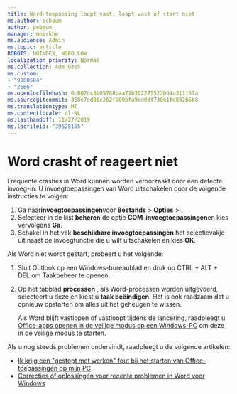 ```yaml
---
title: Word-toepassing loopt vast, loopt vast of start niet
ms.author: pebaum
author: pebaum
manager: mnirkhe
ms.audience: Admin
ms.topic: article
ROBOTS: NOINDEX, NOFOLLOW
localization_priority: Normal
ms.collection: Adm_O365
ms.custom:
- "9000584"
- "2686"
ms.openlocfilehash: 6c807dc8b05788baa71b302275523b64a311157a
ms.sourcegitcommit: 358e7ed05c262f909bfa9ed0df730e1fd89266b8
ms.translationtype: MT
ms.contentlocale: nl-NL
ms.lasthandoff: 11/27/2019
ms.locfileid: "39628165"
---
```

# <a name="word-crashes-or-doesnt-respond"></a>Word crasht of reageert niet

Frequente crashes in Word kunnen worden veroorzaakt door een defecte invoeg-in. U invoegtoepassingen van Word uitschakelen door de volgende instructies te volgen:

1. Ga naar**invoegtoepassingen**voor **Bestands** > **Opties** > .
2. Selecteer in de lijst **beheren** de optie **COM-invoegtoepassingen**en kies vervolgens **Ga**.
3. Schakel in het vak **beschikbare invoegtoepassingen** het selectievakje uit naast de invoegfunctie die u wilt uitschakelen en kies **OK**.

Als Word niet wordt gestart, probeert u het volgende:

1.   Sluit Outlook op een Windows-bureaublad en druk op CTRL + ALT + DEL om Taakbeheer te openen. 
2. Op het tabblad **processen** , als Word-processen worden uitgevoerd, selecteert u deze en kiest u **taak beëindigen**. Het is ook raadzaam dat u opnieuw opstarten om alles uit het geheugen te wissen.

    Als Word blijft vastlopen of vastloopt tijdens de lancering, raadpleegt u [Office-apps openen in de veilige modus op een Windows-PC](https://support.office.com/article/Open-Office-apps-in-safe-mode-on-a-Windows-PC-dedf944a-5f4b-4afb-a453-528af4f7ac72) om deze in de veilige modus te starten.

Als u nog steeds problemen ondervindt, raadpleegt u de volgende artikelen: 
- [Ik krijg een "gestopt met werken" fout bij het starten van Office-toepassingen op mijn PC](https://support.office.com/article/52bd7985-4e99-4a35-84c8-2d9b8301a2fa)
- [Correcties of oplossingen voor recente problemen in Word voor Windows](https://support.office.com/article/bf6bf17c-2807-4871-83ce-e337ae8f0b86)